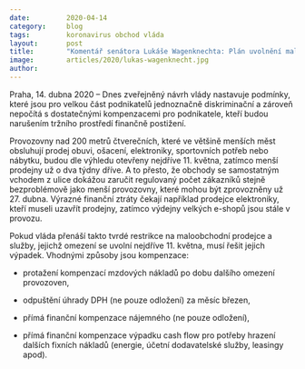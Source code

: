 ```yaml
---
date:         2020-04-14
category:     blog
tags:         koronavirus obchod vláda
layout:       post
title:        "Komentář senátora Lukáše Wagenknechta: Plán uvolnění maloobchodu je pro část podnikatelů likvidační"
image:        articles/2020/lukas-wagenknecht.jpg
author:       
--- 
```


Praha, 14. dubna 2020 – Dnes zveřejněný návrh vlády nastavuje podmínky, které jsou pro velkou část podnikatelů jednoznačně diskriminační a zároveň nepočítá s dostatečnými kompenzacemi pro podnikatele, kteří budou narušením tržního prostředí finančně postižení.

Provozovny nad 200 metrů čtverečních, které ve většině menších měst obsluhují prodej obuvi, ošacení, elektroniky, sportovních potřeb nebo nábytku, budou dle výhledu otevřeny nejdříve 11. května, zatímco menší prodejny už o dva týdny dříve. A to přesto, že obchody se samostatným vchodem z ulice dokážou zaručit regulovaný počet zákazníků stejně bezproblémově jako menší provozovny, které mohou být zprovozněny už 27. dubna. Výrazné finanční ztráty čekají například prodejce elektroniky, kteří museli uzavřít prodejny, zatímco výdejny velkých e-shopů jsou stále v provozu. 

Pokud vláda přenáší takto tvrdé restrikce na maloobchodní prodejce a služby, jejichž omezení se uvolní nejdříve 11. května, musí řešit jejich výpadek. Vhodnými způsoby jsou kompenzace:

* protažení kompenzací mzdových nákladů po dobu dalšího omezení provozoven, 

* odpuštění úhrady DPH (ne pouze odložení) za měsíc březen, 

* přímá finanční kompenzace nájemného (ne pouze odložení),

* přímá finanční kompenzace výpadku cash flow pro potřeby hrazení dalších fixních nákladů (energie, účetní dodavatelské služby, leasingy apod).

